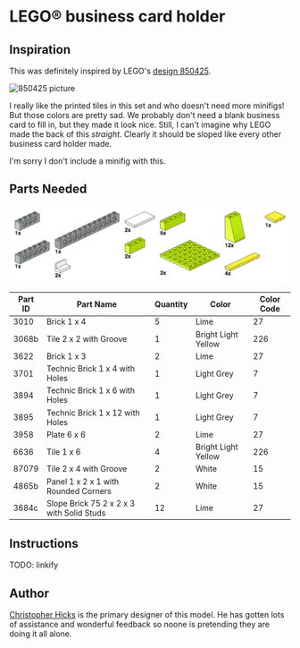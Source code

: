 # LEGO® business card holder

## Inspiration

This was definitely inspired by LEGO's
[design 850425](https://brickset.com/sets/850425-1/Desk-Business-Card-Holder).

![850425 picture](https://images.brickset.com/sets/images/850425-1.jpg)

I really like the printed tiles in this set and who doesn't need more minifigs!
But those colors are pretty sad.  We probably don't need a blank business card to fill in,
but they made it look nice.  Still, I can't imagine why LEGO made the back of this *straight*.
Clearly it should be sloped like every other business card holder made.

I'm sorry I don't include a minifig with this.

## Parts Needed

![parts](instructions/business_card_holder-parts.png)

| Part ID | Part Name | Quantity | Color | Color Code |
| ------- | --------- | -------- | ----- | ---------- |
| 3010 | Brick  1 x  4 | 5 | Lime | 27 |
| 3068b | Tile  2 x  2 with Groove | 1 | Bright Light Yellow | 226 |
| 3622 | Brick  1 x  3 | 2 | Lime | 27 |
| 3701 | Technic Brick  1 x  4 with Holes | 1 | Light Grey | 7 |
| 3894 | Technic Brick  1 x  6 with Holes | 1 | Light Grey | 7 |
| 3895 | Technic Brick  1 x 12 with Holes | 1 | Light Grey | 7 |
| 3958 | Plate  6 x  6 | 2 | Lime | 27 |
| 6636 | Tile  1 x  6 | 4 | Bright Light Yellow | 226 |
| 87079 | Tile  2 x  4 with Groove | 2 | White | 15 |
| 4865b | Panel  1 x  2 x  1 with Rounded Corners | 2 | White | 15 |
| 3684c | Slope Brick 75  2 x  2 x  3 with Solid Studs | 12 | Lime | 27 |


## Instructions

TODO: linkify

## Author

[Christopher Hicks](http://www.chicks.net)
is the primary designer of this model.  He has gotten
lots of assistance and wonderful feedback so noone
is pretending they are doing it all alone.
